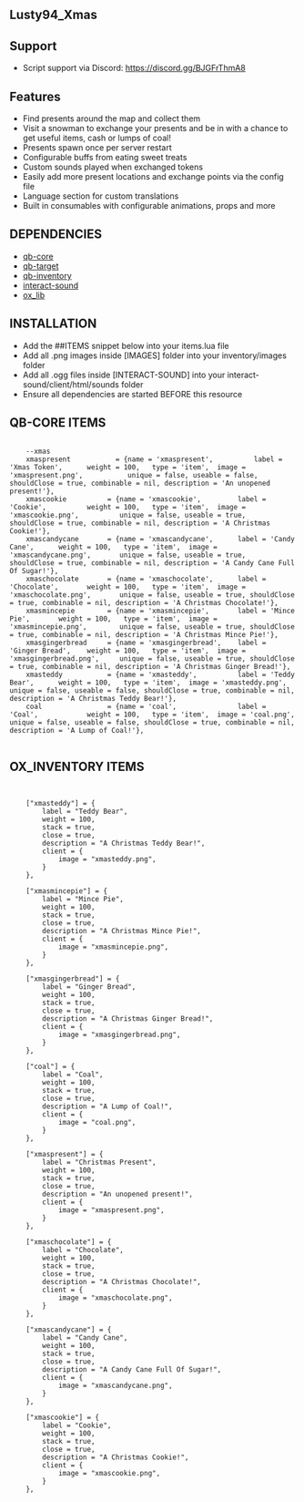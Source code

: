 ## Lusty94_Xmas


## Support

- Script support via Discord: https://discord.gg/BJGFrThmA8



## Features

- Find presents around the map and collect them
- Visit a snowman to exchange your presents and be in with a chance to get useful items, cash or lumps of coal!
- Presents spawn once per server restart
- Configurable buffs from eating sweet treats
- Custom sounds played when exchanged tokens
- Easily add more present locations and exchange points via the config file
- Language section for custom translations
- Built in consumables with configurable animations, props and more


## DEPENDENCIES

- [qb-core](https://github.com/qbcore-framework/qb-core)
- [qb-target](https://github.com/qbcore-framework/qb-target)
- [qb-inventory](https://github.com/qbcore-framework/qb-inventory)
- [interact-sound](https://github.com/plunkettscott/interact-sound)
- [ox_lib](https://github.com/overextended/ox_lib/releases/)





## INSTALLATION

- Add the ##ITEMS snippet below into your items.lua file
- Add all .png images inside [IMAGES] folder into your inventory/images folder
- Add all .ogg files inside [INTERACT-SOUND] into your interact-sound/client/html/sounds folder
- Ensure all dependencies are started BEFORE this resource


## QB-CORE ITEMS

```

    --xmas 
	xmaspresent           = {name = 'xmaspresent',          label = 'Xmas Token',      weight = 100,   type = 'item',  image = 'xmaspresent.png',           unique = false, useable = false, shouldClose = true, combinable = nil, description = 'An unopened present!'},
    xmascookie          = {name = 'xmascookie',         label = 'Cookie',          weight = 100,   type = 'item',  image = 'xmascookie.png',          unique = false, useable = true,  shouldClose = true, combinable = nil, description = 'A Christmas Cookie!'},
    xmascandycane       = {name = 'xmascandycane',      label = 'Candy Cane',      weight = 100,   type = 'item',  image = 'xmascandycane.png',       unique = false, useable = true,  shouldClose = true, combinable = nil, description = 'A Candy Cane Full Of Sugar!'},
    xmaschocolate       = {name = 'xmaschocolate',      label = 'Chocolate',       weight = 100,   type = 'item',  image = 'xmaschocolate.png',       unique = false, useable = true, shouldClose = true, combinable = nil, description = 'A Christmas Chocolate!'},
    xmasmincepie        = {name = 'xmasmincepie',       label = 'Mince Pie',       weight = 100,   type = 'item',  image = 'xmasmincepie.png',        unique = false, useable = true, shouldClose = true, combinable = nil, description = 'A Christmas Mince Pie!'},
    xmasgingerbread     = {name = 'xmasgingerbread',    label = 'Ginger Bread',    weight = 100,   type = 'item',  image = 'xmasgingerbread.png',     unique = false, useable = true, shouldClose = true, combinable = nil, description = 'A Christmas Ginger Bread!'},
    xmasteddy           = {name = 'xmasteddy',          label = 'Teddy Bear',      weight = 100,   type = 'item',  image = 'xmasteddy.png',           unique = false, useable = false, shouldClose = true, combinable = nil, description = 'A Christmas Teddy Bear!'},
    coal                = {name = 'coal',               label = 'Coal',            weight = 100,   type = 'item',  image = 'coal.png',                unique = false, useable = false, shouldClose = true, combinable = nil, description = 'A Lump of Coal!'},


```

## OX_INVENTORY ITEMS

```


	["xmasteddy"] = {
		label = "Teddy Bear",
		weight = 100,
		stack = true,
		close = true,
		description = "A Christmas Teddy Bear!",
		client = {
			image = "xmasteddy.png",
		}
	},

	["xmasmincepie"] = {
		label = "Mince Pie",
		weight = 100,
		stack = true,
		close = true,
		description = "A Christmas Mince Pie!",
		client = {
			image = "xmasmincepie.png",
		}
	},

	["xmasgingerbread"] = {
		label = "Ginger Bread",
		weight = 100,
		stack = true,
		close = true,
		description = "A Christmas Ginger Bread!",
		client = {
			image = "xmasgingerbread.png",
		}
	},

	["coal"] = {
		label = "Coal",
		weight = 100,
		stack = true,
		close = true,
		description = "A Lump of Coal!",
		client = {
			image = "coal.png",
		}
	},

	["xmaspresent"] = {
		label = "Christmas Present",
		weight = 100,
		stack = true,
		close = true,
		description = "An unopened present!",
		client = {
			image = "xmaspresent.png",
		}
	},

	["xmaschocolate"] = {
		label = "Chocolate",
		weight = 100,
		stack = true,
		close = true,
		description = "A Christmas Chocolate!",
		client = {
			image = "xmaschocolate.png",
		}
	},

	["xmascandycane"] = {
		label = "Candy Cane",
		weight = 100,
		stack = true,
		close = true,
		description = "A Candy Cane Full Of Sugar!",
		client = {
			image = "xmascandycane.png",
		}
	},

	["xmascookie"] = {
		label = "Cookie",
		weight = 100,
		stack = true,
		close = true,
		description = "A Christmas Cookie!",
		client = {
			image = "xmascookie.png",
		}
	},


```